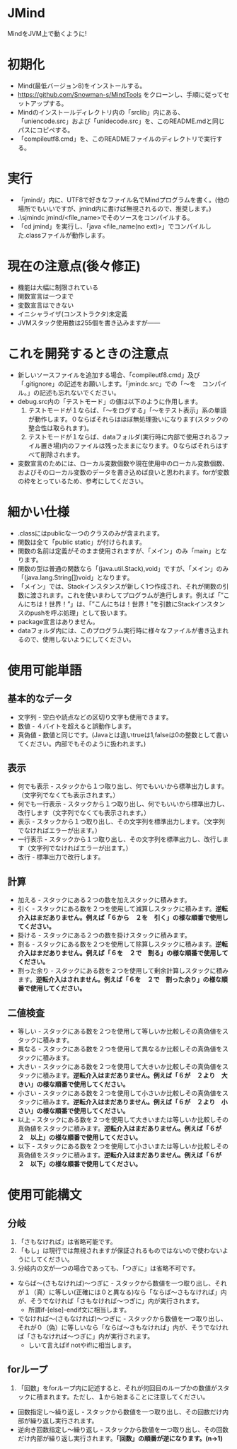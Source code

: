 # JMind
MindをJVM上で動くように!  
# 初期化
- Mind(最低バージョン8)をインストールする。  
- https://github.com/Snowman-s/MindTools をクローンし、手順に従ってセットアップする。
- Mindのインストールディレクトリ内の「srclib」内にある、「uniencode.src」および「unidecode.src」を、このREADME.mdと同じパスにコピペする。
- 「compileutf8.cmd」を、このREADMEファイルのディレクトリで実行する。
# 実行
- 「jmind/」内に、UTF8で好きなファイル名でMindプログラムを書く。(他の場所でもいいですが、jmind内に書けば無視されるので、推奨します。)
- .\sjmindc jmind/<file_name>でそのソースをコンパイルする。
- 「cd jmind」を実行し、「java <file_name(no ext)>」でコンパイルした.classファイルが動作します。
# 現在の注意点(後々修正)
- 機能は大幅に制限されている
- 関数宣言は一つまで
- 変数宣言はできない
- イニシャライザ(コンストラクタ)未定義
- JVMスタック使用数は255個を書き込みますが――
# これを開発するときの注意点
- 新しいソースファイルを追加する場合、「compileutf8.cmd」及び「.gitignore」の記述をお願いします。「jmindc.src」での「～を　コンパイル。」の記述も忘れないでください。
- debug.src内の「テストモード」の値は以下のように作用します。
  1. テストモードが１ならば、「～をログする」「～をテスト表示」系の単語が動作します。０ならばそれらはほぼ無処理扱いになります(スタックの整合性は取られます)。
  1. テストモードが１ならば、dataフォルダ(実行時に内部で使用されるファイル置き場)内のファイルは残ったままになります。０ならばそれらはすべて削除されます。
- 変数宣言のためには、ローカル変数個数や現在使用中のローカル変数個数、およびそのローカル変数のデータを書き込めば良いと思われます。forが変数の枠をとっているため、参考にしてください。
# 細かい仕様
- .classにはpublicな一つのクラスのみが含まれます。
- 関数は全て「public static」が付けられます。
- 関数の名前は定義がそのまま使用されますが、「メイン」のみ「main」となります。
- 関数の型は普通の関数なら「(java.util.Stack),void」ですが、「メイン」のみ「(java.lang.String[])void」となります。
- 「メイン」では、Stackインスタンスが新しく1つ作成され、それが関数の引数に渡されます。これを使いまわしてプログラムが進行します。例えば「”こんにちは！世界！”」は、「”こんにちは！世界！”を引数にStackインスタンスのpushを呼ぶ処理」として扱います。
- package宣言はありません。
- dataフォルダ内には、このプログラム実行時に様々なファイルが書き込まれるので、使用しないようにしてください。
# 使用可能単語
## 基本的なデータ
- 文字列 - 空白や読点などの区切り文字も使用できます。
- 数値 - ４バイトを超えると誤動作します。
- 真偽値 - 数値と同じです。(Javaとは違いtrueは1,falseは0の整数として書いてください。内部でもそのように扱われます。)
## 表示
- 何でも表示 - スタックから１つ取り出し、何でもいいから標準出力します。（文字列でなくても表示されます。）
- 何でも一行表示 - スタックから１つ取り出し、何でもいいから標準出力し、改行します（文字列でなくても表示されます。）
- 表示 - スタックから１つ取り出し、その文字列を標準出力します。（文字列でなければエラーが出ます。）
- 一行表示 - スタックから１つ取り出し、その文字列を標準出力し、改行します（文字列でなければエラーが出ます。）
- 改行 - 標準出力で改行します。
## 計算
- 加える - スタックにある２つの数を加えスタックに積みます。
- 引く - スタックにある数を２つを使用して減算しスタックに積みます。**逆転介入はまだありません。例えば「６から　２を　引く」の様な順番で使用してください。**
- 掛ける - スタックにある２つの数を掛けスタックに積みます。
- 割る - スタックにある数を２つを使用して除算しスタックに積みます。**逆転介入はまだありません。例えば「６を　２で　割る」の様な順番で使用してください。**
- 割った余り - スタックにある数を２つを使用して剰余計算しスタックに積みます。**逆転介入はされません。例えば「６を　２で　割った余り」の様な順番で使用してください。**
## 二値検査
- 等しい - スタックにある数を２つを使用して等しいか比較しその真偽値をスタックに積みます。
- 異なる - スタックにある数を２つを使用して異なるか比較しその真偽値をスタックに積みます。
- 大きい - スタックにある数を２つを使用して大きいか比較しその真偽値をスタックに積みます。**逆転介入はまだありません。例えば「６が　２より　大きい」の様な順番で使用してください。**
- 小さい - スタックにある数を２つを使用して小さいか比較しその真偽値をスタックに積みます。**逆転介入はまだありません。例えば「６が　２より　小さい」の様な順番で使用してください。**
- 以上 - スタックにある数を２つを使用して大きいまたは等しいか比較しその真偽値をスタックに積みます。**逆転介入はまだありません。例えば「６が　２　以上」の様な順番で使用してください。**
- 以下 - スタックにある数を２つを使用して小さいまたは等しいか比較しその真偽値をスタックに積みます。**逆転介入はまだありません。例えば「６が　２　以下」の様な順番で使用してください。**
# 使用可能構文
## 分岐
1. 「さもなければ」は省略可能です。
1. 「もし」は現行では無視されますが保証されるものではないので使わないようにしてください。
1. 分岐内の文が一つの場合であっても、「つぎに」は省略不可です。
- ならば～(さもなければ)～つぎに - スタックから数値を一つ取り出し、それが１（真）に等しい(正確には０と異なる)なら「ならば～さもなければ」内が、そうでなければ「さもなければ～つぎに」内が実行されます。
  - 所謂if-[else]-endif文に相当します。
- でなければ～(さもなければ)～つぎに - スタックから数値を一つ取り出し、それが０（偽）に等しいなら「ならば～さもなければ」内が、そうでなければ「さもなければ～つぎに」内が実行されます。
  - しいて言えばif notやif!に相当します。
## forループ
1. 「回数」をforループ内に記述すると、それが何回目のループかの数値がスタックに積まれます。ただし、**１**から始まることに注意してください。
- 回数指定し～繰り返し - スタックから数値を一つ取り出し、その回数だけ内部が繰り返し実行されます。
- 逆向き回数指定し～繰り返し - スタックから数値を一つ取り出し、その回数だけ内部が繰り返し実行されます。**「回数」の順番が逆になります。(n→1)**